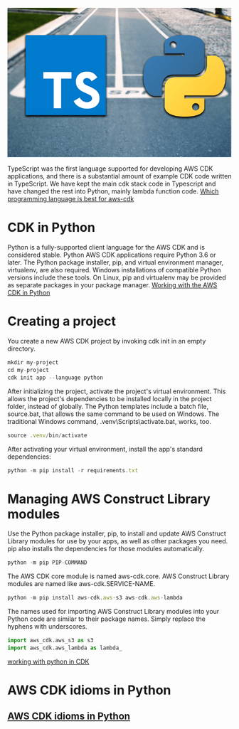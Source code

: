 
![](typescript-python.png)

TypeScript was the first language supported for developing AWS CDK applications, and there is a substantial amount of example CDK code written in TypeScript. We have kept the main cdk stack code in Typescript and have changed the rest into Python, mainly lambda function code.
[Which programming language is best for aws-cdk ](https://awsmaniac.com/which-programming-language-is-the-best-for-aws-cdk/)

# CDK in Python

Python is a fully-supported client language for the AWS CDK and is considered stable. Python AWS CDK applications require Python 3.6 or later. The Python package installer, pip, and virtual environment manager, virtualenv, are also required. Windows installations of compatible Python versions include these tools. On Linux, pip and virtualenv may be provided as separate packages in your package manager.
[Working with the AWS CDK in Python](https://docs.aws.amazon.com/cdk/latest/guide/work-with-cdk-python.html)

 # Creating a project
You create a new AWS CDK project by invoking cdk init in an empty directory.

```javascript
mkdir my-project
cd my-project
cdk init app --language python

```
After initializing the project, activate the project's virtual environment. This allows the project's dependencies to be installed locally in the project folder, instead of globally.
The Python templates include a batch file, source.bat, that allows the same command to be used on Windows. The traditional Windows command, .venv\Scripts\activate.bat, works, too.

```javascript
source .venv/bin/activate
```
After activating your virtual environment, install the app's standard dependencies:

```javascript
python -m pip install -r requirements.txt
```
# Managing AWS Construct Library modules

Use the Python package installer, pip, to install and update AWS Construct Library modules for use by your apps, as well as other packages you need. pip also installs the dependencies for those modules automatically. 

```javascript
python -m pip PIP-COMMAND
```
The AWS CDK core module is named aws-cdk.core. AWS Construct Library modules are named like aws-cdk.SERVICE-NAME. 

```javascript
python -m pip install aws-cdk.aws-s3 aws-cdk.aws-lambda
```
The names used for importing AWS Construct Library modules into your Python code are similar to their package names. Simply replace the hyphens with underscores.
```python
import aws_cdk.aws_s3 as s3
import aws_cdk.aws_lambda as lambda_
```
[working with python in CDK](https://docs.aws.amazon.com/cdk/latest/guide/work-with-cdk-python.html)

# AWS CDK idioms in Python
## [AWS CDK idioms in Python](https://docs.aws.amazon.com/cdk/latest/guide/work-with-cdk-python.html)

